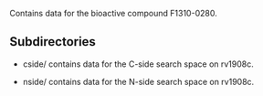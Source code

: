 Contains data for the bioactive compound F1310-0280.

## Subdirectories

- cside/ contains data for the C-side search space on rv1908c.

- nside/ contains data for the N-side search space on rv1908c.

